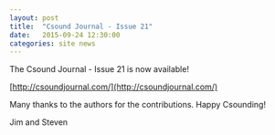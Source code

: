 ```yaml
---
layout: post
title:  "Csound Journal - Issue 21"
date:   2015-09-24 12:30:00
categories: site news 
---
```


The Csound Journal - Issue 21 is now available!

[http://csoundjournal.com/](http://csoundjournal.com/)

Many thanks to the authors for the contributions. Happy Csounding!

Jim and Steven
